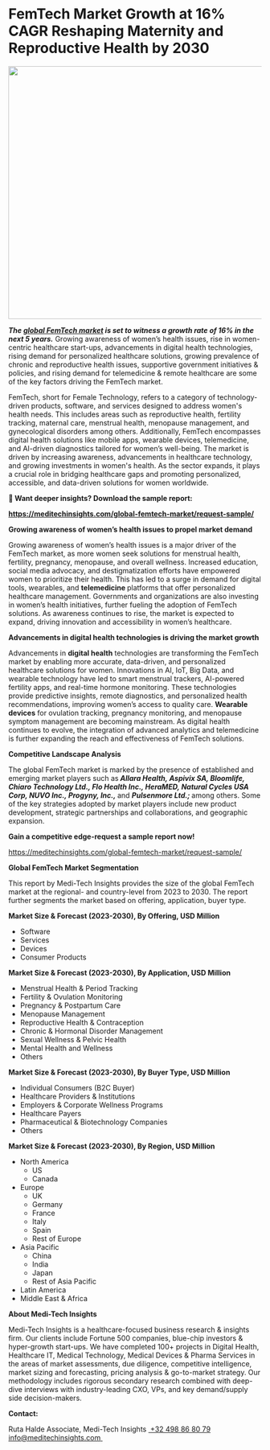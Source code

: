 <H1> FemTech Market Growth at 16% CAGR Reshaping Maternity and Reproductive Health by 2030 </H1>
<img class="alignnone size-full wp-image-1600" src="http://dailyinvestorhub.com/wp-content/uploads/2025/04/FemTech-Market.png" alt="" width="847" height="503" />

<strong><em>The </em></strong><a href="https://meditechinsights.com/global-femtech-market/"><strong><em>global FemTech market</em></strong></a><strong><em> is set to witness a growth rate of 16% in the next 5 years.</em></strong> Growing awareness of women’s health issues, rise in women-centric healthcare start-ups, advancements in digital health technologies, rising demand for personalized healthcare solutions, growing prevalence of chronic and reproductive health issues, supportive government initiatives &amp; policies, and rising demand for telemedicine &amp; remote healthcare are some of the key factors driving the FemTech market.

FemTech, short for Female Technology, refers to a category of technology-driven products, software, and services designed to address women's health needs. This includes areas such as reproductive health, fertility tracking, maternal care, menstrual health, menopause management, and gynecological disorders among others. Additionally, FemTech encompasses digital health solutions like mobile apps, wearable devices, telemedicine, and AI-driven diagnostics tailored for women’s well-being. The market is driven by increasing awareness, advancements in healthcare technology, and growing investments in women's health. As the sector expands, it plays a crucial role in bridging healthcare gaps and promoting personalized, accessible, and data-driven solutions for women worldwide.

<strong>🔗 Want deeper insights? Download the sample report: </strong>

<a href="https://meditechinsights.com/global-femtech-market/request-sample/"><strong>https://meditechinsights.com/global-femtech-market/request-sample/</strong></a>

<strong>Growing awareness of women’s health issues to propel market demand</strong>

Growing awareness of women’s health issues is a major driver of the FemTech market, as more women seek solutions for menstrual health, fertility, pregnancy, menopause, and overall wellness. Increased education, social media advocacy, and destigmatization efforts have empowered women to prioritize their health. This has led to a surge in demand for digital tools, wearables, and <strong>telemedicine </strong>platforms that offer personalized healthcare management. Governments and organizations are also investing in women’s health initiatives, further fueling the adoption of FemTech solutions. As awareness continues to rise, the market is expected to expand, driving innovation and accessibility in women’s healthcare.

<strong>Advancements in digital health technologies is driving the market growth</strong>

Advancements in <strong>digital health</strong> technologies are transforming the FemTech market by enabling more accurate, data-driven, and personalized healthcare solutions for women. Innovations in AI, IoT, Big Data, and wearable technology have led to smart menstrual trackers, AI-powered fertility apps, and real-time hormone monitoring. These technologies provide predictive insights, remote diagnostics, and personalized health recommendations, improving women’s access to quality care. <strong>Wearable devices</strong> for ovulation tracking, pregnancy monitoring, and menopause symptom management are becoming mainstream. As digital health continues to evolve, the integration of advanced analytics and telemedicine is further expanding the reach and effectiveness of FemTech solutions.

<strong>Competitive Landscape Analysis</strong>

The global FemTech market is marked by the presence of established and emerging market players such as<strong><em> Allara Health, Aspivix SA, Bloomlife, Chiaro Technology Ltd., Flo Health Inc., HeraMED, Natural Cycles USA Corp, NUVO Inc., Progyny, Inc., </em></strong>and <strong><em>Pulsenmore Ltd.; </em></strong>among others. Some of the key strategies adopted by market players include new product development, strategic partnerships and collaborations, and geographic expansion.

<strong>Gain a competitive edge-request a sample report now!</strong><strong> </strong>

<a href="https://meditechinsights.com/global-femtech-market/request-sample/">https://meditechinsights.com/global-femtech-market/request-sample/</a>

<strong>Global FemTech Market Segmentation</strong>

This report by Medi-Tech Insights provides the size of the global FemTech market at the regional- and country-level from 2023 to 2030. The report further segments the market based on offering, application, buyer type.

<strong>Market Size &amp; Forecast (2023-2030), By Offering, USD Million</strong>
<ul>
 	<li>Software</li>
 	<li>Services</li>
 	<li>Devices</li>
 	<li>Consumer Products</li>
</ul>
<strong>Market Size &amp; Forecast (2023-2030), By Application, USD Million</strong>
<ul>
 	<li>Menstrual Health &amp; Period Tracking</li>
 	<li>Fertility &amp; Ovulation Monitoring</li>
 	<li>Pregnancy &amp; Postpartum Care</li>
 	<li>Menopause Management</li>
 	<li>Reproductive Health &amp; Contraception</li>
 	<li>Chronic &amp; Hormonal Disorder Management</li>
 	<li>Sexual Wellness &amp; Pelvic Health</li>
 	<li>Mental Health and Wellness</li>
 	<li>Others</li>
</ul>
<strong>Market Size &amp; Forecast (2023-2030), By Buyer Type, USD Million</strong>
<ul>
 	<li>Individual Consumers (B2C Buyer)</li>
 	<li>Healthcare Providers &amp; Institutions</li>
 	<li>Employers &amp; Corporate Wellness Programs</li>
 	<li>Healthcare Payers</li>
 	<li>Pharmaceutical &amp; Biotechnology Companies</li>
 	<li>Others</li>
</ul>
<strong>Market Size &amp; Forecast (2023-2030), By Region, USD Million</strong>
<ul>
 	<li>North America
<ul>
 	<li>US</li>
 	<li>Canada</li>
</ul>
</li>
 	<li>Europe
<ul>
 	<li>UK</li>
 	<li>Germany</li>
 	<li>France</li>
 	<li>Italy</li>
 	<li>Spain</li>
 	<li>Rest of Europe</li>
</ul>
</li>
 	<li>Asia Pacific
<ul>
 	<li>China</li>
 	<li>India</li>
 	<li>Japan</li>
 	<li>Rest of Asia Pacific</li>
</ul>
</li>
 	<li>Latin America</li>
 	<li>Middle East &amp; Africa</li>
</ul>
<strong>About Medi-Tech Insights</strong>

Medi-Tech Insights is a healthcare-focused business research &amp; insights firm. Our clients include Fortune 500 companies, blue-chip investors &amp; hyper-growth start-ups. We have completed 100+ projects in Digital Health, Healthcare IT, Medical Technology, Medical Devices &amp; Pharma Services in the areas of market assessments, due diligence, competitive intelligence, market sizing and forecasting, pricing analysis &amp; go-to-market strategy. Our methodology includes rigorous secondary research combined with deep-dive interviews with industry-leading CXO, VPs, and key demand/supply side decision-makers.

<strong>Contact:</strong>

Ruta Halde
Associate, Medi-Tech Insights
<u> +32 498 86 80 79
</u><a href="mailto:info@meditechinsights.com">info@meditechinsights.com</a><u> </u>
